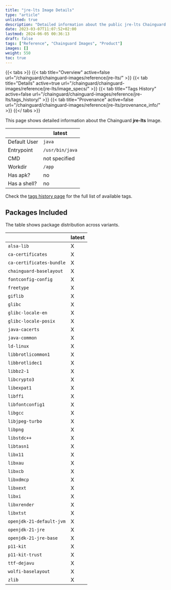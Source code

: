 ```yaml
---
title: "jre-lts Image Details"
type: "article"
unlisted: true
description: "Detailed information about the public jre-lts Chainguard Image."
date: 2023-03-07T11:07:52+02:00
lastmod: 2024-06-05 00:36:13
draft: false
tags: ["Reference", "Chainguard Images", "Product"]
images: []
weight: 550
toc: true
---
```


{{< tabs >}}
{{< tab title="Overview" active=false url="/chainguard/chainguard-images/reference/jre-lts/" >}}
{{< tab title="Details" active=true url="/chainguard/chainguard-images/reference/jre-lts/image_specs/" >}}
{{< tab title="Tags History" active=false url="/chainguard/chainguard-images/reference/jre-lts/tags_history/" >}}
{{< tab title="Provenance" active=false url="/chainguard/chainguard-images/reference/jre-lts/provenance_info/" >}}
{{</ tabs >}}

This page shows detailed information about the Chainguard **jre-lts** Image.

|              | latest          |
|--------------|-----------------|
| Default User | `java`          |
| Entrypoint   | `/usr/bin/java` |
| CMD          | not specified   |
| Workdir      | `/app`          |
| Has apk?     | no              |
| Has a shell? | no              |

Check the [tags history page](/chainguard/chainguard-images/reference/jre-lts/tags_history/) for the full list of available tags.

## Packages Included
The table shows package distribution across variants.

|                          | latest |
|--------------------------|--------|
| `alsa-lib`               | X      |
| `ca-certificates`        | X      |
| `ca-certificates-bundle` | X      |
| `chainguard-baselayout`  | X      |
| `fontconfig-config`      | X      |
| `freetype`               | X      |
| `giflib`                 | X      |
| `glibc`                  | X      |
| `glibc-locale-en`        | X      |
| `glibc-locale-posix`     | X      |
| `java-cacerts`           | X      |
| `java-common`            | X      |
| `ld-linux`               | X      |
| `libbrotlicommon1`       | X      |
| `libbrotlidec1`          | X      |
| `libbz2-1`               | X      |
| `libcrypto3`             | X      |
| `libexpat1`              | X      |
| `libffi`                 | X      |
| `libfontconfig1`         | X      |
| `libgcc`                 | X      |
| `libjpeg-turbo`          | X      |
| `libpng`                 | X      |
| `libstdc++`              | X      |
| `libtasn1`               | X      |
| `libx11`                 | X      |
| `libxau`                 | X      |
| `libxcb`                 | X      |
| `libxdmcp`               | X      |
| `libxext`                | X      |
| `libxi`                  | X      |
| `libxrender`             | X      |
| `libxtst`                | X      |
| `openjdk-21-default-jvm` | X      |
| `openjdk-21-jre`         | X      |
| `openjdk-21-jre-base`    | X      |
| `p11-kit`                | X      |
| `p11-kit-trust`          | X      |
| `ttf-dejavu`             | X      |
| `wolfi-baselayout`       | X      |
| `zlib`                   | X      |

